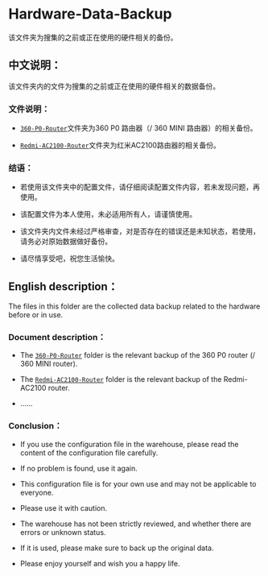 # Hardware-Data-Backup

该文件夹为搜集的之前或正在使用的硬件相关的备份。

## 中文说明：

该文件夹内的文件为搜集的之前或正在使用的硬件相关的数据备份。

### 文件说明：

- [`360-P0-Router`](https://github.com/jidro/backup-files/tree/master/Hardware-Data-Backup/360-P0-Router "360-P0-Router")文件夹为360 P0 路由器（/ 360 MINI 路由器）的相关备份。

- [`Redmi-AC2100-Router`](https://github.com/jidro/backup-files/tree/master/Hardware-Data-Backup/Redmi-AC2100-Router "Redmi-AC2100-Router")文件夹为红米AC2100路由器的相关备份。

### 结语：

- 若使用该文件夹中的配置文件，请仔细阅读配置文件内容，若未发现问题，再使用。

- 该配置文件为本人使用，未必适用所有人，请谨慎使用。

- 该文件夹内文件未经过严格审查，对是否存在的错误还是未知状态，若使用，请务必对原始数据做好备份。

- 请尽情享受吧，祝您生活愉快。

## English description：

The files in this folder are the collected data backup related to the hardware before or in use.

### Document description：

- The [`360-P0-Router`](https://github.com/jidro/backup-files/tree/master/Hardware-Data-Backup/360-P0-Router "360-P0-Router") folder is the relevant backup of the 360 P0 router (/ 360 MINI router).

- The [`Redmi-AC2100-Router`](https://github.com/jidro/backup-files/tree/master/Hardware-Data-Backup/Redmi-AC2100-Router "Redmi-AC2100-Router") folder is the relevant backup of the Redmi-AC2100 router.

- ……

### Conclusion：

- If you use the configuration file in the warehouse, please read the content of the configuration file carefully.

- If no problem is found, use it again.

- This configuration file is for your own use and may not be applicable to everyone.

- Please use it with caution.

- The warehouse has not been strictly reviewed, and whether there are errors or unknown status.

- If it is used, please make sure to back up the original data.

- Please enjoy yourself and wish you a happy life.
